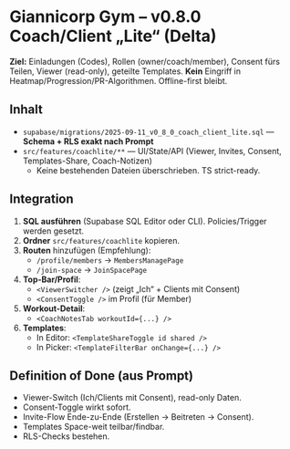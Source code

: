 # Giannicorp Gym – v0.8.0 Coach/Client „Lite“ (Delta)

**Ziel:** Einladungen (Codes), Rollen (owner/coach/member), Consent fürs Teilen, Viewer (read-only), geteilte Templates.
**Kein** Eingriff in Heatmap/Progression/PR-Algorithmen. Offline-first bleibt.

## Inhalt
- `supabase/migrations/2025-09-11_v0_8_0_coach_client_lite.sql` — **Schema + RLS exakt nach Prompt**
- `src/features/coachlite/**` — UI/State/API (Viewer, Invites, Consent, Templates-Share, Coach-Notizen)
  - Keine bestehenden Dateien überschrieben. TS strict-ready.

## Integration
1) **SQL ausführen** (Supabase SQL Editor oder CLI). Policies/Trigger werden gesetzt.
2) **Ordner** `src/features/coachlite` kopieren.
3) **Routen** hinzufügen (Empfehlung):
   - `/profile/members` → `MembersManagePage`
   - `/join-space` → `JoinSpacePage`
4) **Top-Bar/Profil**:
   - `<ViewerSwitcher />` (zeigt „Ich“ + Clients mit Consent)
   - `<ConsentToggle />` im Profil (für Member)
5) **Workout-Detail**:
   - `<CoachNotesTab workoutId={...} />`
6) **Templates**:
   - In Editor: `<TemplateShareToggle id shared />`
   - In Picker: `<TemplateFilterBar onChange={...} />`

## Definition of Done (aus Prompt)
- Viewer-Switch (Ich/Clients mit Consent), read-only Daten.
- Consent-Toggle wirkt sofort.
- Invite-Flow Ende-zu-Ende (Erstellen → Beitreten → Consent).
- Templates Space-weit teilbar/findbar.
- RLS-Checks bestehen.
